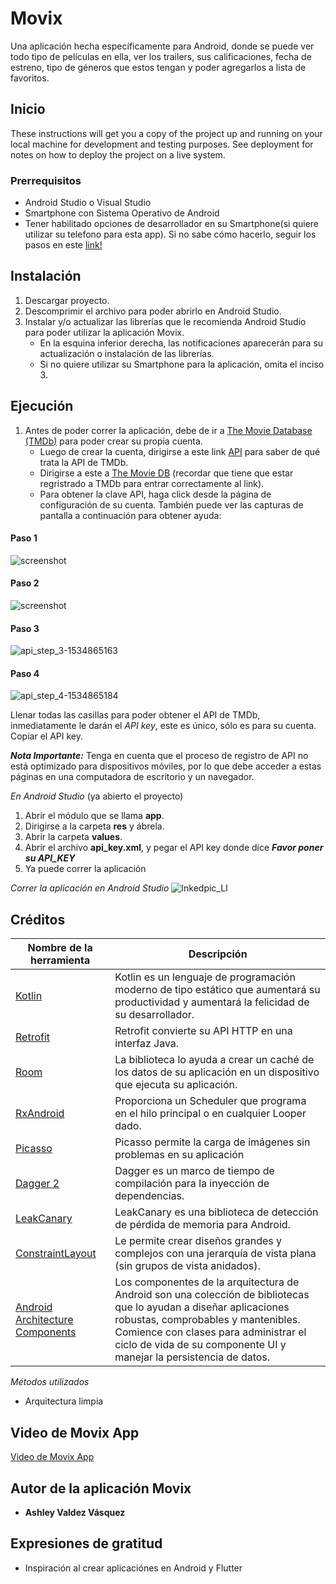 # Movix

Una aplicación hecha específicamente para Android, donde se puede ver todo tipo de películas en ella, ver los trailers, sus calificaciones, fecha de estreno, tipo de géneros que estos tengan y poder agregarlos a lista de favoritos. 

## Inicio

These instructions will get you a copy of the project up and running on your local machine for development and testing purposes. See deployment for notes on how to deploy the project on a live system.

### Prerrequisitos

* Android Studio o Visual Studio
* Smartphone con Sistema Operativo de Android
* Tener habilitado opciones de desarrollador en su Smartphone(si quiere utilizar su telefono para esta app). Si no sabe cómo hacerlo, seguir los pasos en este [link!](https://developer.android.com/studio/debug/dev-options?hl=es-419)


## Instalación

1. Descargar proyecto.
2. Descomprimir el archivo para poder abrirlo en Android Studio.
3. Instalar y/o actualizar las librerías que le recomienda Android Studio para poder utilizar la aplicación Movix.
   - En la esquina inferior derecha, las notificaciones aparecerán para su actualización o instalación de las librerías.  
   - Si no quiere utilizar su Smartphone para la aplicación, omita el inciso 3.

## Ejecución

1. Antes de poder correr la aplicación, debe de ir a [The Movie Database (TMDb)](https://www.themoviedb.org/?_dc=1586494174) para poder   crear su propia cuenta.
   - Luego de crear la cuenta, dirigirse a este link [API](https://www.themoviedb.org/documentation/api) para saber de qué trata la API      de TMDb.
   - Dirigirse a este a [The Movie DB](https://developers.themoviedb.org/3/getting-started/introduction) (recordar que tiene que estar        regristrado a TMDb para entrar correctamente al link).
   - Para obtener la clave API, haga click desde la página de configuración de su cuenta. También puede ver las capturas de pantalla          a continuación para obtener ayuda:
#### Paso 1   
   ![screenshot](https://user-images.githubusercontent.com/63436697/78964568-e357b000-7ab7-11ea-8104-f964465f2f9a.png)

#### Paso 2
![screenshot](https://user-images.githubusercontent.com/63436697/78964899-b952bd80-7ab8-11ea-841e-849e1f572983.png)
#### Paso 3
![api_step_3-1534865163](https://user-images.githubusercontent.com/63436697/78964957-e1422100-7ab8-11ea-9fd6-59de17cd8093.png)
#### Paso 4  
![api_step_4-1534865184](https://user-images.githubusercontent.com/63436697/78964975-ef903d00-7ab8-11ea-82ea-da2c023d1706.png)

Llenar todas las casillas para poder obtener el API de TMDb, inmediatamente le darán el *API key*, este es único, sólo es para su cuenta. Copiar el API key.

***Nota Importante:***
Tenga en cuenta que el proceso de registro de API no está optimizado para dispositivos móviles, por lo que debe acceder a estas páginas en una computadora de escritorio y un navegador.   

*En Android Studio* (ya abierto el proyecto)
1. Abrir el módulo que se llama **app**.
2. Dirigirse a la carpeta **res** y ábrela.
3. Abrir la carpeta **values**.
4. Abrir el archivo **api_key.xml**, y pegar el API key donde dice ***Favor poner su API_KEY***
5. Ya puede correr la aplicación

*Correr la aplicación en Android Studio*
![Inkedpic_LI](https://user-images.githubusercontent.com/63436697/78965850-7c3bfa80-7abb-11ea-8e17-cb53d8f6537c.jpg)


## Créditos

Nombre de la herramienta | Descripción
------------ | -------------
[Kotlin](https://developer.android.com/kotlin)| Kotlin es un lenguaje de programación moderno de tipo estático que aumentará su productividad y aumentará la felicidad de su desarrollador.
[Retrofit](https://github.com/square/retrofit) | Retrofit convierte su API HTTP en una interfaz Java.
[Room](https://developer.android.com/topic/libraries/architecture/room) | La biblioteca lo ayuda a crear un caché de los datos de su aplicación en un dispositivo que ejecuta su aplicación.
[RxAndroid](https://github.com/ReactiveX/RxAndroid) | Proporciona un Scheduler que programa en el hilo principal o en cualquier Looper dado.
[Picasso](https://github.com/square/picasso) | Picasso permite la carga de imágenes sin problemas en su aplicación
[Dagger 2](https://github.com/google/dagger) | Dagger es un marco de tiempo de compilación para la inyección de dependencias.
[LeakCanary](https://github.com/square/leakcanary) | LeakCanary es una biblioteca de detección de pérdida de memoria para Android.
[ConstraintLayout](https://github.com/square/leakcanary) | Le permite crear diseños grandes y complejos con una jerarquía de vista plana (sin grupos de vista anidados).
[Android Architecture Components](https://developer.android.com/topic/libraries/architecture/index.html) | Los componentes de la arquitectura de Android son una colección de bibliotecas que lo ayudan a diseñar aplicaciones robustas, comprobables y mantenibles. Comience con clases para administrar el ciclo de vida de su componente UI y manejar la persistencia de datos.

*Métodos utilizados*
* Arquitectura limpia

## Video de Movix App

[Video de Movix App](https://youtu.be/Tt6dj_moYiA)

## Autor de la aplicación Movix

* **Ashley Valdez Vásquez** 


## Expresiones de gratitud
* Inspiración al crear aplicaciónes en Android y Flutter
